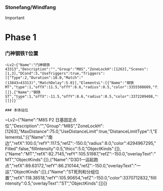 ### Stonefang/Windfang
> [!IMPORTANT]
# Phase 1
### 门神钢铁T位置

```
~Lv2~{"Name":"门神钢铁43313","Description":"","Group":"M8S","ZoneLockH":[1263],"Scenes":[1,3],"DCond":5,"UseTriggers":true,"Triggers":[{"Type":2,"Duration":10.0,"Match":"(13843>43313)","MatchDelay":5.0}],"ElementsL":[{"Name":"钢铁MT","type":1,"offX":11.5,"offY":8.6,"radius":0.5,"color":3355508609,"fillIntensity":0.5,"thicc":1.0,"refActorNPCID":13843,"refActorComparisonType":4,"includeRotation":true,"onlyTargetable":true,"onlyVisible":true,"ObjectKinds":[]},{"Name":"钢铁ST","type":1,"offX":-11.5,"offY":8.6,"radius":0.5,"color":3372209408,"fillIntensity":0.5,"thicc":1.0,"refActorNPCID":13843,"refActorComparisonType":4,"includeRotation":true,"onlyTargetable":true,"onlyVisible":true,"ObjectKinds":[]}]}```

### 本体站位
```
~Lv2~{"Name":"M8S P2 日基固定点位","Description":"","Group":"M8S","ZoneLockH":[1263],"MaxDistance":75.0,"UseDistanceLimit":true,"DistanceLimitType":1,"ElementsL":[{"Name":"南边","refX":100.0,"refY":117.5,"refZ":-150.0,"radius":8.0,"color":4294967295,"Filled":false,"fillIntensity":0.5,"thicc":5.0,"ObjectKinds":[]},
{"Name":"MT","refX":82.7145,"refY":105.51987,"refZ":-150.0,"overlayText":"MT","ObjectKinds":[]},{"Name":"D3D1一运起跑点","refX":89.63172,"refY":86.210144,"refZ":-150.0,"overlayText":"一运","ObjectKinds":[]},{"Name":"ST死刑和分组位置","refX":118.38518,"refY":105.90654,"refZ":-150.0,"color":3370712832,"fillIntensity":0.5,"overlayText":"ST","ObjectKinds":[]}]}
```